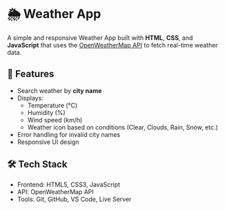 # 🌦 Weather App

A simple and responsive Weather App built with **HTML**, **CSS**, and **JavaScript** that uses the [OpenWeatherMap API](https://openweathermap.org/api) to fetch real-time weather data.

## 📌 Features
- Search weather by **city name**
- Displays:
  - Temperature (°C)
  - Humidity (%)
  - Wind speed (km/h)
  - Weather icon based on conditions (Clear, Clouds, Rain, Snow, etc.)
- Error handling for invalid city names
- Responsive UI design

## 🛠 Tech Stack
- Frontend: HTML5, CSS3, JavaScript 
- API: OpenWeatherMap API
- Tools: Git, GitHub, VS Code, Live Server


